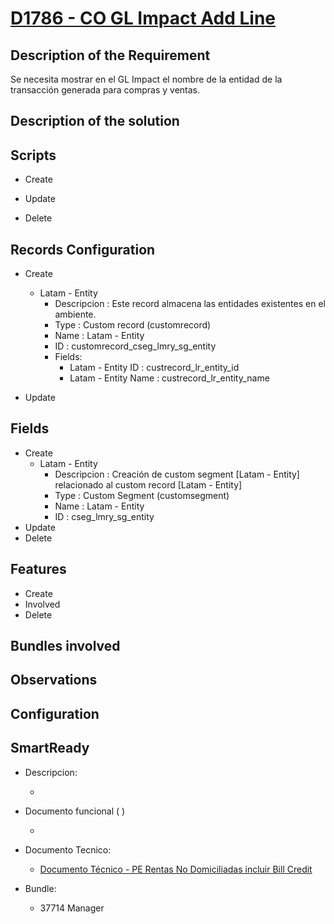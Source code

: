# [D1786 - CO GL Impact Add Line](https://docs.google.com/document/d/1frsCfSXOEXE7q4hN3dSMUK8lnUq6HVhDmivLA10ZS8Q/edit?tab=t.0#heading=h.1mllta7bdj39)

## Description of the Requirement

Se necesita mostrar en el GL Impact el nombre de la entidad de la transacción generada para compras y ventas.


## Description of the solution


## Scripts
+ Create

+ Update
    

+ Delete


## Records Configuration
+ Create
    +   Latam - Entity
        +   Descripcion : Este record almacena las entidades existentes en el ambiente.
        +   Type : Custom record (customrecord)
        +   Name : Latam - Entity
        +   ID : customrecord_cseg_lmry_sg_entity
        +   Fields:
            +   Latam - Entity ID : custrecord_lr_entity_id
            +   Latam - Entity Name : custrecord_lr_entity_name

+ Update
    
## Fields
+ Create
    +   Latam - Entity
        +   Descripcion : Creación de custom segment [Latam - Entity] relacionado al custom record [Latam - Entity]
        +   Type : Custom Segment (customsegment)
        +   Name : Latam - Entity
        +   ID : cseg_lmry_sg_entity
+ Update 
+ Delete

## Features
+ Create
+ Involved
+ Delete

## Bundles involved


## Observations
 
## Configuration


## SmartReady

+ Descripcion:

    + 


+ Documento funcional ( )

    + []()

+ Documento Tecnico:

    + [Documento Técnico - PE Rentas No Domiciliadas incluir Bill Credit](https://docs.google.com/document/d/1fJ8PHYwBPUpw6ort3cpPIGCNqw3zx-8XaS5HuZeZfhU/edit?tab=t.0)

+ Bundle:

    + 37714 Manager

























